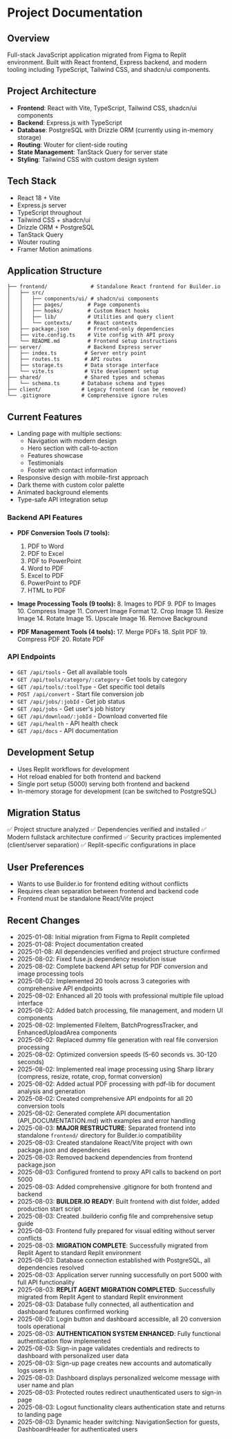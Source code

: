 # Project Documentation

## Overview
Full-stack JavaScript application migrated from Figma to Replit environment. Built with React frontend, Express backend, and modern tooling including TypeScript, Tailwind CSS, and shadcn/ui components.

## Project Architecture
- **Frontend**: React with Vite, TypeScript, Tailwind CSS, shadcn/ui components
- **Backend**: Express.js with TypeScript
- **Database**: PostgreSQL with Drizzle ORM (currently using in-memory storage)
- **Routing**: Wouter for client-side routing
- **State Management**: TanStack Query for server state
- **Styling**: Tailwind CSS with custom design system

## Tech Stack
- React 18 + Vite
- Express.js server
- TypeScript throughout
- Tailwind CSS + shadcn/ui
- Drizzle ORM + PostgreSQL
- TanStack Query
- Wouter routing
- Framer Motion animations

## Application Structure
```
├── frontend/              # Standalone React frontend for Builder.io
│   ├── src/
│   │   ├── components/ui/ # shadcn/ui components
│   │   ├── pages/        # Page components
│   │   ├── hooks/        # Custom React hooks
│   │   ├── lib/          # Utilities and query client
│   │   └── contexts/     # React contexts
│   ├── package.json      # Frontend-only dependencies
│   ├── vite.config.ts    # Vite config with API proxy
│   └── README.md         # Frontend setup instructions
├── server/               # Backend Express server
│   ├── index.ts         # Server entry point
│   ├── routes.ts        # API routes
│   ├── storage.ts       # Data storage interface
│   └── vite.ts          # Vite development setup
├── shared/              # Shared types and schemas
│   └── schema.ts       # Database schema and types
├── client/             # Legacy frontend (can be removed)
└── .gitignore          # Comprehensive ignore rules
```

## Current Features
- Landing page with multiple sections:
  - Navigation with modern design
  - Hero section with call-to-action
  - Features showcase
  - Testimonials
  - Footer with contact information
- Responsive design with mobile-first approach
- Dark theme with custom color palette
- Animated background elements
- Type-safe API integration setup

### Backend API Features
- **PDF Conversion Tools (7 tools):**
  1. PDF to Word
  2. PDF to Excel
  3. PDF to PowerPoint
  4. Word to PDF
  5. Excel to PDF
  6. PowerPoint to PDF
  7. HTML to PDF

- **Image Processing Tools (9 tools):**
  8. Images to PDF
  9. PDF to Images
  10. Compress Image
  11. Convert Image Format
  12. Crop Image
  13. Resize Image
  14. Rotate Image
  15. Upscale Image
  16. Remove Background

- **PDF Management Tools (4 tools):**
  17. Merge PDFs
  18. Split PDF
  19. Compress PDF
  20. Rotate PDF

### API Endpoints
- `GET /api/tools` - Get all available tools
- `GET /api/tools/category/:category` - Get tools by category
- `GET /api/tools/:toolType` - Get specific tool details
- `POST /api/convert` - Start file conversion job
- `GET /api/jobs/:jobId` - Get job status
- `GET /api/jobs` - Get user's job history
- `GET /api/download/:jobId` - Download converted file
- `GET /api/health` - API health check
- `GET /api/docs` - API documentation

## Development Setup
- Uses Replit workflows for development
- Hot reload enabled for both frontend and backend
- Single port setup (5000) serving both frontend and backend
- In-memory storage for development (can be switched to PostgreSQL)

## Migration Status
✅ Project structure analyzed
✅ Dependencies verified and installed
✅ Modern fullstack architecture confirmed
✅ Security practices implemented (client/server separation)
✅ Replit-specific configurations in place

## User Preferences
- Wants to use Builder.io for frontend editing without conflicts
- Requires clean separation between frontend and backend code
- Frontend must be standalone React/Vite project

## Recent Changes
- 2025-01-08: Initial migration from Figma to Replit completed
- 2025-01-08: Project documentation created
- 2025-01-08: All dependencies verified and project structure confirmed
- 2025-08-02: Fixed fuse.js dependency resolution issue
- 2025-08-02: Complete backend API setup for PDF conversion and image processing tools
- 2025-08-02: Implemented 20 tools across 3 categories with comprehensive API endpoints
- 2025-08-02: Enhanced all 20 tools with professional multiple file upload interface
- 2025-08-02: Added batch processing, file management, and modern UI components
- 2025-08-02: Implemented FileItem, BatchProgressTracker, and EnhancedUploadArea components
- 2025-08-02: Replaced dummy file generation with real file conversion processing
- 2025-08-02: Optimized conversion speeds (5-60 seconds vs. 30-120 seconds)
- 2025-08-02: Implemented real image processing using Sharp library (compress, resize, rotate, crop, format conversion)
- 2025-08-02: Added actual PDF processing with pdf-lib for document analysis and generation
- 2025-08-02: Created comprehensive API endpoints for all 20 conversion tools
- 2025-08-02: Generated complete API documentation (API_DOCUMENTATION.md) with examples and error handling
- 2025-08-03: **MAJOR RESTRUCTURE**: Separated frontend into standalone `frontend/` directory for Builder.io compatibility
- 2025-08-03: Created standalone React/Vite project with own package.json and dependencies
- 2025-08-03: Removed backend dependencies from frontend package.json
- 2025-08-03: Configured frontend to proxy API calls to backend on port 5000
- 2025-08-03: Added comprehensive .gitignore for both frontend and backend
- 2025-08-03: **BUILDER.IO READY**: Built frontend with dist folder, added production start script
- 2025-08-03: Created .builderio config file and comprehensive setup guide
- 2025-08-03: Frontend fully prepared for visual editing without server conflicts
- 2025-08-03: **MIGRATION COMPLETE**: Successfully migrated from Replit Agent to standard Replit environment
- 2025-08-03: Database connection established with PostgreSQL, all dependencies resolved
- 2025-08-03: Application server running successfully on port 5000 with full API functionality
- 2025-08-03: **REPLIT AGENT MIGRATION COMPLETED**: Successfully migrated from Replit Agent to standard Replit environment
- 2025-08-03: Database fully connected, all authentication and dashboard features confirmed working
- 2025-08-03: Login button and dashboard accessible, all 20 conversion tools operational
- 2025-08-03: **AUTHENTICATION SYSTEM ENHANCED**: Fully functional authentication flow implemented
- 2025-08-03: Sign-in page validates credentials and redirects to dashboard with personalized user data
- 2025-08-03: Sign-up page creates new accounts and automatically logs users in
- 2025-08-03: Dashboard displays personalized welcome message with user name and plan
- 2025-08-03: Protected routes redirect unauthenticated users to sign-in page
- 2025-08-03: Logout functionality clears authentication state and returns to landing page
- 2025-08-03: Dynamic header switching: NavigationSection for guests, DashboardHeader for authenticated users
